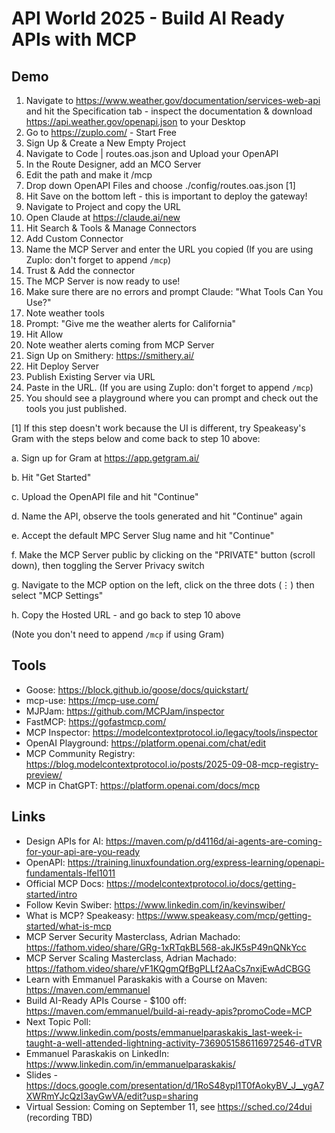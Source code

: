 # API World 2025 - Build AI Ready APIs with MCP

## Demo

1. Navigate to https://www.weather.gov/documentation/services-web-api and hit the Specification tab - inspect the documentation & download https://api.weather.gov/openapi.json to your Desktop
2. Go to https://zuplo.com/ - Start Free
3. Sign Up & Create a New Empty Project
4. Navigate to Code | routes.oas.json and Upload your OpenAPI
5. In the Route Designer, add an MCO Server
6. Edit the path and make it /mcp
7. Drop down OpenAPI Files and choose ./config/routes.oas.json [1]
8. Hit Save on the bottom left - this is important to deploy the gateway!
9. Navigate to Project and copy the URL
10. Open Claude at https://claude.ai/new
11. Hit Search & Tools & Manage Connectors
12. Add Custom Connector
13. Name the MCP Server and enter the URL you copied (If you are using Zuplo: don't forget to append `/mcp`)
14. Trust & Add the connector
15. The MCP Server is now ready to use!
16. Make sure there are no errors and prompt Claude: "What Tools Can You Use?"
17. Note weather tools
18. Prompt: "Give me the weather alerts for California"
19. Hit Allow
20. Note weather alerts coming from MCP Server
21. Sign Up on Smithery: https://smithery.ai/
22. Hit Deploy Server
23. Publish Existing Server via URL
24. Paste in the URL. (If you are using Zuplo: don't forget to append `/mcp`)
25. You should see a playground where you can prompt and check out the tools you just published.

[1] If this step doesn't work because the UI is different, try Speakeasy's Gram with the steps below and come back to step 10 above:

a. Sign up for Gram at https://app.getgram.ai/

b. Hit "Get Started"

c. Upload the OpenAPI file and hit "Continue"

d. Name the API, observe the tools generated and hit "Continue" again

e. Accept the default MPC Server Slug name and hit "Continue"

f. Make the MCP Server public by clicking on the "PRIVATE" button (scroll down), then toggling the Server Privacy switch

g. Navigate to the MCP option on the left, click on the three dots (⋮) then select "MCP Settings"

h. Copy the Hosted URL - and go back to step 10 above

(Note you don't need to append `/mcp` if using Gram)

## Tools
- Goose: https://block.github.io/goose/docs/quickstart/
- mcp-use: https://mcp-use.com/
- MJPJam: https://github.com/MCPJam/inspector
- FastMCP: https://gofastmcp.com/
- MCP Inspector: https://modelcontextprotocol.io/legacy/tools/inspector
- OpenAI Playground: https://platform.openai.com/chat/edit
- MCP Community Registry: https://blog.modelcontextprotocol.io/posts/2025-09-08-mcp-registry-preview/
- MCP in ChatGPT: https://platform.openai.com/docs/mcp

## Links
- Design APIs for AI: https://maven.com/p/d4116d/ai-agents-are-coming-for-your-api-are-you-ready
- OpenAPI: https://training.linuxfoundation.org/express-learning/openapi-fundamentals-lfel1011
- Official MCP Docs: https://modelcontextprotocol.io/docs/getting-started/intro
- Follow Kevin Swiber: https://www.linkedin.com/in/kevinswiber/
- What is MCP? Speakeasy: https://www.speakeasy.com/mcp/getting-started/what-is-mcp
- MCP Server Security Masterclass, Adrian Machado: https://fathom.video/share/GRg-1xRTqkBL568-akJK5sP49nQNkYcc
- MCP Server Scaling Masterclass, Adrian Machado: https://fathom.video/share/vF1KQgmQfBgPLLf2AaCs7nxjEwAdCBGG
- Learn with Emmanuel Paraskakis with a Course on Maven: https://maven.com/emmanuel
- Build AI-Ready APIs Course - $100 off: https://maven.com/emmanuel/build-ai-ready-apis?promoCode=MCP
- Next Topic Poll: https://www.linkedin.com/posts/emmanuelparaskakis_last-week-i-taught-a-well-attended-lightning-activity-7369051586116972546-dTVR
- Emmanuel Paraskakis on LinkedIn: https://www.linkedin.com/in/emmanuelparaskakis/
- Slides - https://docs.google.com/presentation/d/1RoS48ypl1T0fAokyBV_J__ygA7XWRmYJcQzI3ayGwVA/edit?usp=sharing
- Virtual Session: Coming on September 11, see https://sched.co/24dui (recording TBD)

